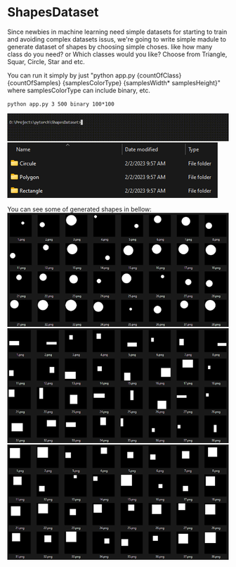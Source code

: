 # ShapesDataset

Since newbies in machine learning need simple datasets for starting to train and avoiding complex datasets issus, we're going to write simple madule to generate dataset of shapes by choosing simple choses. like how many class do you need? or Which classes would you like? Choose from Triangle, Squar, Circle, Star and etc.


You can run it simply by just "python app.py {countOfClass} {countOfSamples} {samplesColorType} {samplesWidth* samplesHeight}" where samplesColorType can include binary, etc.
```
python app.py 3 500 binary 100*100 
```
![My_Image](IMG/createDataSetClasses.gif)
![My_Image](IMG/dataSetClasses.png)

You can see some of generated shapes in bellow:
![My_Image](IMG/circleDataSetSamples.png)
![My_Image](IMG/rectangularDataSetSamples.png)
![My_Image](IMG/squareDataSetSamples.png)